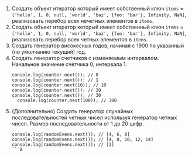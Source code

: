 1. Создать объект итератор который имеет собственный ключ `items` = `['hello', 1, 0, null, 'world', 'baz', {foo: 'bar'}, Infinity, NaN]`, реализовать перебор всех нечетных элементов в `items`.
2. Создать объект итератор который имеет собственный ключ `items` = `['hello', 1, 0, null, 'world', 'baz', {foo: 'bar'}, Infinity, NaN]`, реализовать перебор всех четных элементов в `items`.
3. Создать генератор високосных годов, начиная с 1900 по указанный (по умолчанию текущий) год.
4. Создать генератор счетчиков с изменяемым интервалом. Начальное значение счетчика 0, интервала 1.
   ```
   console.log(counter.next()); // 0
   console.log(counter.next()); // 1
   console.log(counter.next(10)); // 10
   console.log(counter.next()); // 20
   console.log(counter.next()); // 30
	 console.log(counter.next(100)); // 300
   ```
5. (Дополнительно) Создать генератор случайных последовательностей четных чисел используя генератор четных чисел. Размер последовательности от 1 до 20 цифр.
   ```
   console.log(randomEvens.next()); // [4, 6, 8]
   console.log(randomEvens.next()); // [4, 8, 10, 12, 14]
   console.log(randomEvens.next()); // [2]
   ```A


